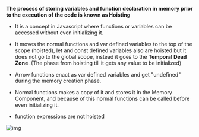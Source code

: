 **The process of storing variables and function declaration in memory prior to the execution of the code is known as Hoisting**

- It is a concept in Javascript where functions or variables can be accessed without even initializing it.

- It moves the normal functions and var defined variables to the top of the scope (hoisted), let and const defined variables also are hoisted but it does not go to the global scope, instead it goes to the **Temporal Dead Zone**. (The phase from hoisting till it gets any value to be initialized)

- Arrow functions enact as var defined variables and get "undefined" during the memory creation phase.

- Normal functions makes a copy of it and stores it in the Memory Component, and because of this normal functions can be called before even initializing it.

- function expressions are not hoisted

![img](https://res.cloudinary.com/practicaldev/image/fetch/s--Ceq9cg87--/c_imagga_scale,f_auto,fl_progressive,h_900,q_auto,w_1600/https://thepracticaldev.s3.amazonaws.com/i/kaf11wh85tkhfv1338b4.png)
